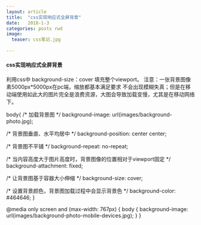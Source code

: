 ```yaml
---
layout: article
title:  "css实现响应式全屏背景"
date:   2018-1-3
categories: posts rwd
image:
  teaser: css笔记.jpg
  
---
```


#### css实现响应式全屏背景
利用css中 background-size：cover  填充整个viewport。
注意：一张背景图像素5000px*5000px在pc端，缩放都基本满足要求 不会出现模糊失真；但是在移动端使用如此大的图片完全是浪费资源，大图会导致加载变慢，尤其是在移动网络下。

body{
/* 加载背景图 */
background-image: url(images/background-photo.jpg);

/* 背景图垂直、水平均居中 */
background-position: center center;

/* 背景图不平铺 */
background-repeat: no-repeat;

/* 当内容高度大于图片高度时，背景图像的位置相对于viewport固定 */
background-attachment: fixed;

/* 让背景图基于容器大小伸缩 */
background-size: cover;

/* 设置背景颜色，背景图加载过程中会显示背景色 */
background-color: #464646;
}




@media only screen and (max-width: 767px) {
  body {
    background-image: url(images/background-photo-mobile-devices.jpg);
  }
}

